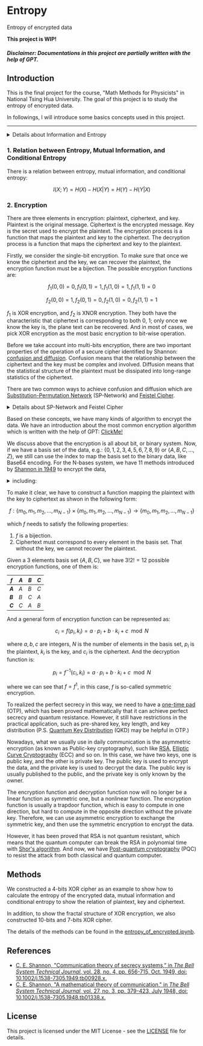 # Entropy
Entropy of encrypted data

**This project is WIP!**

##### *Disclaimer: Documentations in this project are partially written with the help of GPT.*

## Introduction
This is the final project for the course, "Math Methods for Physicists" in National Tsing Hua University. The goal of this project is to study the entropy of encrypted data. 

In followings, I will introduce some basics concepts used in this project.

---

<details>
<summary>Details about Information and Entropy</summary>

### Information

[Information](https://en.wikipedia.org/wiki/Information) is a measure of the uncertainty of an outcome. It is related to the amount of data that is required to specify the outcome of an event. The more uncertain an outcome is, the more information is required to resolve uncertainty of the outcome.

The information is calculated using the [Shannon information](https://en.wikipedia.org/wiki/Information_(measure)). Shannon information is defined as:

<div align="center"><img style="background: white;" src="doc/svg/Do9eHEQh4T.svg"></div>

where $p(x_i)$ is the probability of the $i$-th symbol in the data.

### Entropy

Entropy is a fundamental concept in information theory that quantifies the uncertainty or randomness associated with a random variable. It measures the average amount of information required to describe or encode an event or a set of outcomes.

The entropy is calculated using the [Shannon entropy](https://en.wikipedia.org/wiki/Entropy_(information_theory)). Shannon entropy is defined as:

<div align="center"><img style="background: white;" src="doc/svg/XrVbG3suFo.svg"></div>

where $p(x_i)$ is the probability of the $i$-th symbol in the data.

### Mutual Information

[Mutual information](https://en.wikipedia.org/wiki/Mutual_information) is a fundamental concept in information theory and statistics that measures the amount of information that two random variables share. It provides a quantitative measure of the dependence or association between the variables, revealing how much knowing the value of one variable can reduce uncertainty about the other.

The mutual information is calculated using the [Kullback-Leibler divergence](https://en.wikipedia.org/wiki/Kullback%E2%80%93Leibler_divergence). Kullback-Leibler divergence is defined as:

<div align="center"><img style="background: white;" src="doc/svg/XUJQ24fqN2.svg"></div>

where $p(x_i)$ is the probability of the $i$-th symbol in the data, and $q(x_i)$ is the probability of the $i$-th symbol in the encrypted data.

And the mutual information is defined as:

<div align="center"><img style="background: white;" src="doc/svg/l2qjm7JQsY.svg"></div>

where $P(X,Y)$ is the joint probability of $X$ and $Y$, and $P(X)P(Y)$ is the product of the marginal probabilities of $X$ and $Y$.

### Conditional Entropy

[Conditional entropy](https://en.wikipedia.org/wiki/Conditional_entropy) is a measure of the amount of information needed to describe the outcome of a random variable $Y$ given that the value of another random variable $X$ is known. It is also known as the equivocation of $Y$ given $X$.

The conditional entropy is defined as:

<div align="center"><img style="background: white;" src="doc/svg/dkBXaJHN8y.svg"></div>

where $p(x_i)$ is the probability of the $i$-th symbol in the data, and $p(y_j|x_i)$ is the probability of the $j$-th symbol in the encrypted data given the $i$-th symbol in the data.

</details>

### 1. Relation between Entropy, Mutual Information, and Conditional Entropy

There is a relation between entropy, mutual information, and conditional entropy:

$$
I(X;Y) = H(X) - H(X|Y) = H(Y) - H(Y|X)
$$

### 2. Encryption

There are three elements in encryption: plaintext, ciphertext, and key. Plaintext is the original message. Ciphertext is the encrypted message. Key is the secret used to encrypt the plaintext. The encryption process is a function that maps the plaintext and key to the ciphertext. The decryption process is a function that maps the ciphertext and key to the plaintext.

Firstly, we consider the single-bit encryption. To make sure that once we know the ciphertext and the key, we can recover the plaintext, the encryption function must be a bijection. The possible encryption functions are:

$$
f_1(0,0) = 0, f_1(0,1) = 1, f_1(1,0) = 1, f_1(1,1) = 0
$$

$$
f_2(0,0) = 1, f_2(0,1) = 0, f_2(1,0) = 0, f_2(1,1) = 1
$$

$f_1$ is XOR encryption, and $f_2$ is XNOR encryption. They both have the characteristic that ciphertext is corresponding to both 0, 1; only once we know the key is, the plane text can be recovered. And in most of cases, we pick XOR encryption as the most basic encryption to bit-wise operation.

Before we take account into multi-bits encryption, there are two important properties of the operation of a secure cipher identified by Shannon: [confusion and diffusion](https://en.wikipedia.org/wiki/Confusion_and_diffusion). Confusion means that the relationship between the ciphertext and the key must be complex and involved. Diffusion means that the statistical structure of the plaintext must be dissipated into long-range statistics of the ciphertext.

There are two common ways to achieve confusion and diffusion which are [Substitution-Permutation Network](https://en.wikipedia.org/wiki/Substitution%E2%80%93permutation_network) (SP-Network) and [Feistel Cipher](https://en.wikipedia.org/wiki/Feistel_cipher).

<details><summary>Details about SP-Network and Feistel Cipher</summary>

1. **SP-Network** contains two main features: substitution and permutation. Substitution means that the plaintext is replaced by the ciphertext using a substitution table. Permutation means that the order of the bits in the ciphertext is changed. Finally, at each round, the round key is combined using XOR encryption and sends the results to next round. The SP-Network is illustrated as follows:

<div align="center"><img style="background: white;" src="./doc/png/360px-SubstitutionPermutationNetwork2.png"><p>A sketch of a SP-Network with 3 rounds. Cited from <a href="https://en.wikipedia.org/wiki/Substitution%E2%80%93permutation_network">wiki</a>.</p></div>

2. **Feistel Cipher** use another way to realize confusion and diffusion. It splits the plaintext into two halves, and each round, the left half is XORed with the round key and then the result is sent to the round function. The output of the round function is XORed with the right half and then the result is sent to the next round. The Feistel Cipher is illustrated as follows:

<div align="center"><img style="background: white;" src="./doc/png/300px-Feistel_cipher_diagram_en.svg.png"><p>A sketch of a Feistel Cipher. Cited from <a href="https://en.wikipedia.org/wiki/Feistel_cipher">wiki</a>.</p></div>

</details>

Based on these concepts, we have many kinds of algorithm to encrypt the data. We have an introduction about the most common encryption algorithm which is written with the help of GPT: [ClickMe!](./encryption_algorithm/README.md)

We discuss above that the encryption is all about bit, or binary system. Now, if we have a basis set of the data, e.g.: $\lbrace 0, 1, 2, 3, 4, 5, 6, 7, 8, 9\rbrace$ or $\lbrace A, B, C, ..., Z\rbrace$, we still can use the index to map the basis set to the binary data, like Base64 encoding. For the N-bases system, we have 11 methods introduced by [Shannon in 1949](https://ieeexplore.ieee.org/document/6769090) to encrypt the data, 
<details><summary>including:</summary>

1. [Simple Substitution Cipher](https://en.wikipedia.org/wiki/Substitution_cipher#Simple)
2. [Transposition](https://en.wikipedia.org/wiki/Transposition_cipher)
3. [Vigenère cipher](https://en.wikipedia.org/wiki/Vigen%C3%A8re_cipher)
4. [N-grams Substitution Cipher](https://jeremykun.com/2012/02/03/cryptanalysis-with-n-grams/)
5. Single Mixed Alphabet Vigenère Cipher: A simple substitution followed by a Vigenère cipher.
6. [Hill Cipher](https://en.wikipedia.org/wiki/Hill_cipher)
7. [Playfair Cipher](https://en.wikipedia.org/wiki/Playfair_cipher)
8. Multiple Mixed Alphabet Substitution: In this cipher there are a set of d simple substitutions which are used in sequence.
9. [Autokey Cipher](https://en.wikipedia.org/wiki/Autokey_cipher) 
10. [Fractional Ciphers](https://crypto.interactive-maths.com/fractionating-ciphers.html)
11. Codes: In codes words (or sometimes syllables) are replaced by substitute letter groups. Sometimes a cipher of one kind or another is applied to the result.

</details>

To make it clear, we have to construct a function mapping the plaintext with the key to ciphertext as shwon in the following form:

$$
f: \lbrace m_0, m_1, m_2, ..., m_{N-1}\rbrace \times \lbrace m_0, m_1, m_2, ..., m_{N-1}\rbrace \rightarrow \lbrace m_0, m_1, m_2, ..., m_{N-1}\rbrace
$$

which $f$ needs to satisfy the following properties:
1. $f$ is a bijection.
2. Ciphertext must correspond to every element in the basis set. That without the key, we cannot recover the plaintext.

Given a 3 elements basis set $\lbrace A, B, C\rbrace$, we have $3!2! = 12$ possible encryption functions, one of them is:

| $f$     | $A$ | $B$ | $C$ |
| ------- | --- | --- | --- |
| **$A$** | $A$ | $B$ | $C$ |
| **$B$** | $B$ | $C$ | $A$ |
| **$C$** | $C$ | $A$ | $B$ |

And a general form of encryption function can be represented as:

$$
c_i = f(p_i, k_i) = a\cdot p_i + b\cdot k_i + c \mod N
$$

where $a, b, c$ are integers, $N$ is the number of elements in the basis set, $p_i$ is the plaintext, $k_i$ is the key, and $c_i$ is the ciphertext. And the decryption function is:

$$
p_i = f^{-1}(c_i, k_i) = a\cdot p_i + b\cdot k_i + c \mod N
$$

where we can see that $f = f^{1}$, in this case, $f$ is so-called symmetric encryption. 

To realized the perfect secrecy in this way, we need to have a [one-time pad](https://en.wikipedia.org/wiki/One-time_pad) (OTP), which has been proved mathematically that it can achieve perfect secrecy and quantum resistance. However, it still have restrictions in the practical application, such as pre-shared key, key length, and key distribution (P.S. [Quantum Key Distribution](https://en.wikipedia.org/wiki/Quantum_key_distribution) (QKD) may be helpful in OTP.)

Nowadays, what we usually use in daily communication is the asymmetric encryption (as known as Public-key cryptography), such like [RSA](https://en.wikipedia.org/wiki/RSA_(cryptosystem)), [Elliptic Curve Cryptography](https://en.wikipedia.org/wiki/Elliptic-curve_cryptography) (ECC) and so on. In this case, we have two keys, one is public key, and the other is private key. The public key is used to encrypt the data, and the private key is used to decrypt the data. The public key is usually published to the public, and the private key is only known by the owner. 

The encryption function and decryption function now will no longer be a linear function as symmetric one, but a nonlinear function. The encryption function is usually a trapdoor function, which is easy to compute in one direction, but hard to compute in the opposite direction without the private key. Therefore, we can use asymmetric encryption to exchange the symmetric key, and then use the symmetric encryption to encrypt the data.

However, it has been proved that RSA is not quantum resistant, which means that the quantum computer can break the RSA in polynomial time with [Shor's algorithm](https://en.wikipedia.org/wiki/Shor%27s_algorithm). And now, we have [Post-quantum cryptography](https://en.wikipedia.org/wiki/Post-quantum_cryptography) (PQC) to resist the attack from both classical and quantum computer.

## Methods

We constructed a 4-bits XOR cipher as an example to show how to calculate the entropy of the encrypted data, mutual information and conditional entropy to show the relation of plaintext, key and ciphertext. 

In addition, to show the fractal structure of XOR encryption, we also constructed 10-bits and 7-bits XOR cipher.

The details of the methods can be found in the [entropy_of_encrypted.ipynb](./entropy_of_encrypted.ipynb).



## References

* [C. E. Shannon, "Communication theory of secrecy systems," in *The Bell System Technical Journal*, vol. 28, no. 4, pp. 656-715, Oct. 1949, doi: 10.1002/j.1538-7305.1949.tb00928.x.](https://ieeexplore.ieee.org/document/6769090)
* [C. E. Shannon, "A mathematical theory of communication," in *The Bell System Technical Journal*, vol. 27, no. 3, pp. 379-423, July 1948, doi: 10.1002/j.1538-7305.1948.tb01338.x.](https://ieeexplore.ieee.org/document/6773024)

## License
This project is licensed under the MIT License - see the [LICENSE](LICENSE) file for details.
